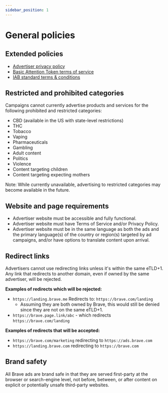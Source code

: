 ```yaml
---
sidebar_position: 1
---
```


# General policies

## Extended policies

- [Advertiser privacy policy](https://brave.com/privacy/advertiser/)
- [Basic Attention Token terms of service](https://basicattentiontoken.org/advertiser-terms-of-service/)
- [IAB standard terms & conditions](https://www.iab.com/wp-content/uploads/2015/06/IAB_4As-tsandcs-FINAL.pdf)

## Restricted and prohibited categories

Campaigns cannot currently advertise products and services for the following prohibited and restricted categories:

- CBD (available in the US with state-level restrictions)
- THC
- Tobacco
- Vaping
- Pharmaceuticals
- Gambling
- Adult content
- Politics
- Violence
- Content targeting children
- Content targeting expecting mothers

Note: While currently unavailable, advertising to restricted categories may become available in the future.

## Website and page requirements

- Advertiser website must be accessible and fully functional.
- Advertiser website must have Terms of Service and/or Privacy Policy.
- Advertiser website must be in the same language as both the ads and the primary language(s) of the country or region(s) targeted by ad campaigns, and/or have options to translate content upon arrival.

## Redirect links

Advertisers cannot use redirecting links unless it's within the same eTLD+1. Any link that redirects to another domain, even if owned by the same advertiser, will be rejected.

**Examples of redirects which will be rejected:**

- `https://landing.brave.me` Redirects to: `https://brave.com/landing`
  - Assuming they are both owned by Brave, this would still be denied since they are not on the same eTLD+1.
- `https://brave.page.link/abc` - which redirects `https://brave.com/landing`

**Examples of redirects that will be accepted:**

- `https://brave.com/marketing` redirecting to `https://ads.brave.com`
- `https://landing.brave.com` redirecting to `https://brave.com`

## Brand safety

All Brave ads are brand safe in that they are served first-party at the browser or search-engine level, not before, between, or after content on explicit or potentially unsafe third-party websites.
